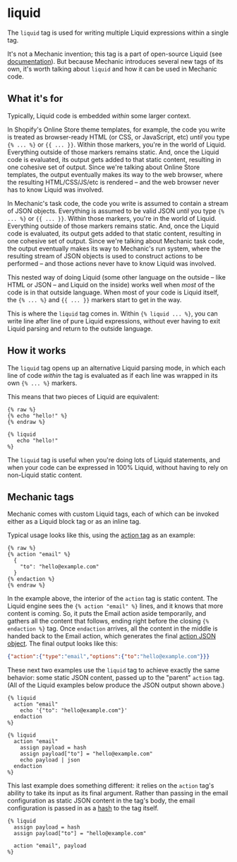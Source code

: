 # liquid

The `liquid` tag is used for writing multiple Liquid expressions within a single tag.

It's not a Mechanic invention; this tag is a part of open-source Liquid (see [documentation](https://shopify.github.io/liquid/tags/template/#liquid)). But because Mechanic introduces several new tags of its own, it's worth talking about `liquid` and how it can be used in Mechanic code.

## What it's for

Typically, Liquid code is embedded _within_ some larger context.

In Shopify's Online Store theme templates, for example, the code you write is treated as browser-ready HTML (or CSS, or JavaScript, etc) _until_ you type `{% ... %}` or `{{ ... }}`. Within those markers, you're in the world of Liquid. Everything outside of those markers remains static. And, once the Liquid code is evaluated, its output gets added to that static content, resulting in one cohesive set of output. Since we're talking about Online Store templates, the output eventually makes its way to the web browser, where the resulting HTML/CSS/JS/etc is rendered – and the web browser never has to know Liquid was involved.

In Mechanic's task code, the code you write is assumed to contain a stream of JSON objects. Everything is assumed to be valid JSON _until_ you type `{% ... %}` or `{{ ... }}`. Within those markers, you're in the world of Liquid. Everything outside of those markers remains static. And, once the Liquid code is evaluated, its output gets added to that static content, resulting in one cohesive set of output. Since we're talking about Mechanic task code, the output eventually makes its way to Mechanic's run system, where the resulting stream of JSON objects is used to construct actions to be performed – and those actions never have to know Liquid was involved.

This nested way of doing Liquid (some other language on the outside – like HTML or JSON – and Liquid on the inside) works well when _most_ of the code is in that outside language. When most of your code is Liquid itself, the `{% ... %}` and `{{ ... }}` markers start to get in the way.

This is where the `liquid` tag comes in. Within `{% liquid ... %}`, you can write line after line of pure Liquid expressions, without ever having to exit Liquid parsing and return to the outside language.

## How it works

The `liquid` tag opens up an alternative Liquid parsing mode, in which each line of code _within_ the tag is evaluated as if each line was wrapped in its own `{% ... %}` markers.

This means that two pieces of Liquid are equivalent:

```liquid
{% raw %}
{% echo "hello!" %}
{% endraw %}

{% liquid
   echo "hello!"
%}
```

The `liquid` tag is useful when you're doing lots of Liquid statements, and when your code can be expressed in 100% Liquid, without having to rely on non-Liquid static content.

## Mechanic tags

Mechanic comes with custom Liquid tags, each of which can be invoked either as a Liquid block tag or as an inline tag.

Typical usage looks like this, using the [action tag](action.md) as an example:

```liquid
{% raw %}
{% action "email" %}
  {
    "to": "hello@example.com"
  }
{% endaction %}
{% endraw %}
```

In the example above, the interior of the `action` tag is static content. The Liquid engine sees the `{% action "email" %}` lines, and it knows that more content is coming. So, it puts the Email action aside temporarily, and gathers all the content that follows, ending right before the closing `{% endaction %}` tag. Once `endaction` arrives, all the content in the middle is handed back to the Email action, which generates the final [action JSON object](../objects/action.md). The final output looks like this:

```json
{"action":{"type":"email","options":{"to":"hello@example.com"}}}
```

These next two examples use the `liquid` tag to achieve exactly the same behavior: some static JSON content, passed up to the "parent" `action` tag. (All of the Liquid examples below produce the JSON output shown above.)

```liquid
{% liquid
  action "email"
    echo '{"to": "hello@example.com"}'
  endaction
%}
```

```liquid
{% liquid
  action "email"
    assign payload = hash
    assign payload["to"] = "hello@example.com"
    echo payload | json
  endaction
%}
```

This last example does something different: it relies on the `action` tag's ability to take its input as its final argument. Rather than passing in the email configuration as static JSON content in the tag's body, the email configuration is passed in as a [hash](../keyword-literals/hash.md) to the tag itself.

```liquid
{% liquid
  assign payload = hash
  assign payload["to"] = "hello@example.com"

  action "email", payload
%}
```
